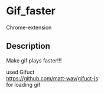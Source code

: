 # Gif_faster

Chrome-extension





<h2>Description</h2>

Make gif plays faster!!!

used Gifuct<br/>https://github.com/matt-way/gifuct-js
</br>
for loading gif
